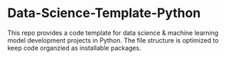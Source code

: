 # Data-Science-Template-Python
This repo provides a code template for data science &amp; machine learning model development projects in Python. The file structure is optimized to keep code organzied as installable packages.
